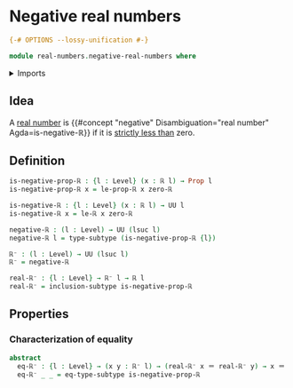 # Negative real numbers

```agda
{-# OPTIONS --lossy-unification #-}

module real-numbers.negative-real-numbers where
```

<details><summary>Imports</summary>

```agda
open import foundation.identity-types
open import foundation.propositions
open import foundation.subtypes
open import foundation.universe-levels

open import real-numbers.dedekind-real-numbers
open import real-numbers.rational-real-numbers
open import real-numbers.strict-inequality-real-numbers
```

</details>

## Idea

A [real number](real-numbers.dedekind-real-numbers.md) is
{{#concept "negative" Disambiguation="real number" Agda=is-negative-ℝ}} if it is
[strictly less than](real-numbers.strict-inequality-real-numbers.md) zero.

## Definition

```agda
is-negative-prop-ℝ : {l : Level} (x : ℝ l) → Prop l
is-negative-prop-ℝ x = le-prop-ℝ x zero-ℝ

is-negative-ℝ : {l : Level} (x : ℝ l) → UU l
is-negative-ℝ x = le-ℝ x zero-ℝ

negative-ℝ : (l : Level) → UU (lsuc l)
negative-ℝ l = type-subtype (is-negative-prop-ℝ {l})

ℝ⁻ : (l : Level) → UU (lsuc l)
ℝ⁻ = negative-ℝ

real-ℝ⁻ : {l : Level} → ℝ⁻ l → ℝ l
real-ℝ⁻ = inclusion-subtype is-negative-prop-ℝ
```

## Properties

### Characterization of equality

```agda
abstract
  eq-ℝ⁻ : {l : Level} → (x y : ℝ⁻ l) → (real-ℝ⁻ x ＝ real-ℝ⁻ y) → x ＝ y
  eq-ℝ⁻ _ _ = eq-type-subtype is-negative-prop-ℝ
```
